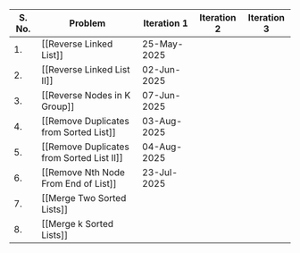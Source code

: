 | S. No. | Problem                                   | Iteration 1 | Iteration 2 | Iteration 3 |
| ------ | ----------------------------------------- | ----------- | ----------- | ----------- |
| 1.     | [[Reverse Linked List]]                   | 25-May-2025 |             |             |
| 2.     | [[Reverse Linked List II]]                | 02-Jun-2025 |             |             |
| 3.     | [[Reverse Nodes in K Group]]              | 07-Jun-2025 |             |             |
| 4.     | [[Remove Duplicates from Sorted List]]    | 03-Aug-2025 |             |             |
| 5.     | [[Remove Duplicates from Sorted List II]] | 04-Aug-2025 |             |             |
| 6.     | [[Remove Nth Node From End of List]]      | 23-Jul-2025 |             |             |
| 7.     | [[Merge Two Sorted Lists]]                |             |             |             |
| 8.     | [[Merge k Sorted Lists]]                  |             |             |             |
